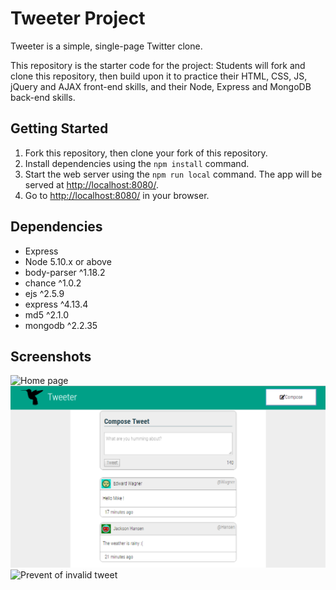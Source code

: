 # Tweeter Project

Tweeter is a simple, single-page Twitter clone.

This repository is the starter code for the project: Students will fork and clone this repository, then build upon it to practice their HTML, CSS, JS, jQuery and AJAX front-end skills, and their Node, Express and MongoDB back-end skills.

## Getting Started

1. Fork this repository, then clone your fork of this repository.
2. Install dependencies using the `npm install` command.
3. Start the web server using the `npm run local` command. The app will be served at <http://localhost:8080/>.
4. Go to <http://localhost:8080/> in your browser.

## Dependencies

- Express
- Node 5.10.x or above
- body-parser ^1.18.2
- chance ^1.0.2
- ejs ^2.5.9
- express ^4.13.4
- md5 ^2.1.0
- mongodb ^2.2.35

## Screenshots

![Home page](Tweeter/docs/FirstPage_Home.png)
![Ready to send a tweet](https://github.com/mehdibz/Tweeter/blob/master/docs/ComposeReady.png)
![Prevent of invalid tweet](Tweeter/docs/InvalidTweet.png)